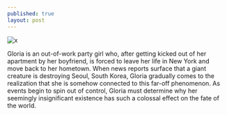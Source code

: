 ```yaml
---
published: true
layout: post
---
```

![x]({{site.baseurl}}/1.jpg)

Gloria is an out-of-work party girl who, after getting kicked out of her apartment by her boyfriend, is forced to leave her life in New York and move back to her hometown. When news reports surface that a giant creature is destroying Seoul, South Korea, Gloria gradually comes to the realization that she is somehow connected to this far-off phenomenon. As events begin to spin out of control, Gloria must determine why her seemingly insignificant existence has such a colossal effect on the fate of the world.
